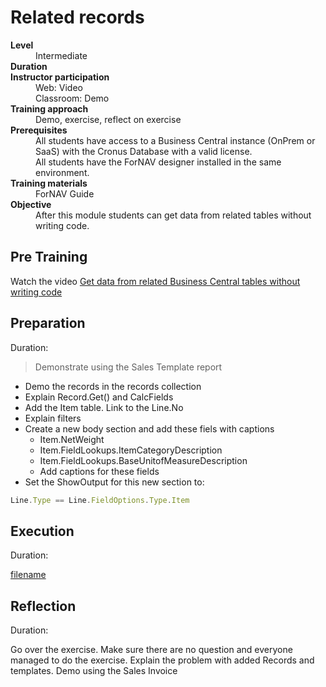 # Related records
<dl>
  <dt><b>Level</b></dt>
  <dd>Intermediate</dd>
  <dt><b>Duration</b></dt>
  <dd></dd>
  <dt><b>Instructor participation</b></dt>
  <dd>Web: Video<br>Classroom: Demo</dd>
  <dt><b>Training approach</b></dt>
  <dd>Demo, exercise, reflect on exercise</dd>
  <dt><b>Prerequisites</b></dt>
  <dd>All students have access to a Business Central instance (OnPrem or SaaS) with the Cronus Database with a valid license. <br> All students have the ForNAV designer installed in the same environment.</dd>
  <dt><b>Training materials</b></dt>
  <dd>ForNAV Guide</dd>
  <dt><b>Objective</b></dt>
  <dd>After this module students can get data from related tables without writing code.</dd>
</dl>

## Pre Training
Watch the video [Get data from related Business Central tables without writing code](https://www.youtube.com/watch?v=rf9H4LW2qiE&list=PLtpjnuA-F0c_XQ-y7kGZKAWCXeop7F7Wa&index=8&t=0s)

## Preparation
Duration:

> Demonstrate using the Sales Template report

* Demo the records in the records collection
* Explain Record.Get() and CalcFields
* Add the Item table. Link to the Line.No
* Explain filters
* Create a new body section and add these fiels with captions
  * Item.NetWeight
  * Item.FieldLookups.ItemCategoryDescription
  * Item.FieldLookups.BaseUnitofMeasureDescription
  * Add captions for these fields
* Set the ShowOutput for this new section to:

```javascript
Line.Type == Line.FieldOptions.Type.Item
```

## Execution
Duration:

[filename](../../Exercises/Records.Exercise.md ':include')

## Reflection
Duration:

Go over the exercise. Make sure there are no question and everyone managed to do the exercise.
Explain the problem with added Records and templates. Demo using the Sales Invoice
